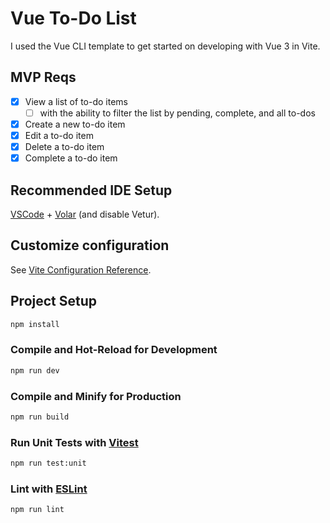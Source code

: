 # Vue To-Do List

I used the Vue CLI template to get started on developing with Vue 3 in Vite.

## MVP Reqs

- [x] View a list of to-do items
  - [ ] with the ability to filter the list by pending, complete, and all to-dos
- [x] Create a new to-do item
- [x] Edit a to-do item
- [x] Delete a to-do item
- [x] Complete a to-do item

## Recommended IDE Setup

[VSCode](https://code.visualstudio.com/) + [Volar](https://marketplace.visualstudio.com/items?itemName=Vue.volar) (and disable Vetur).

## Customize configuration

See [Vite Configuration Reference](https://vitejs.dev/config/).

## Project Setup

```sh
npm install
```

### Compile and Hot-Reload for Development

```sh
npm run dev
```

### Compile and Minify for Production

```sh
npm run build
```

### Run Unit Tests with [Vitest](https://vitest.dev/)

```sh
npm run test:unit
```

### Lint with [ESLint](https://eslint.org/)

```sh
npm run lint
```

